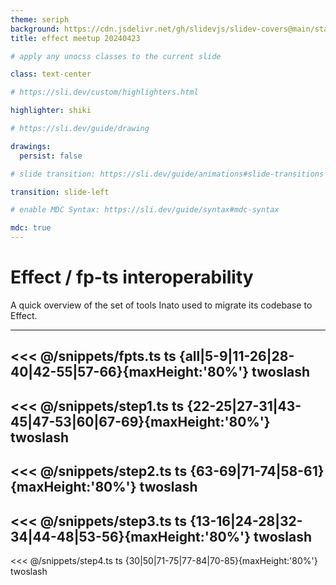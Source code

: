 ```yaml
---
theme: seriph
background: https://cdn.jsdelivr.net/gh/slidevjs/slidev-covers@main/static/aQcE3gDSSTY.webp
title: effect meetup 20240423

# apply any unocss classes to the current slide

class: text-center

# https://sli.dev/custom/highlighters.html

highlighter: shiki

# https://sli.dev/guide/drawing

drawings:
  persist: false

# slide transition: https://sli.dev/guide/animations#slide-transitions

transition: slide-left

# enable MDC Syntax: https://sli.dev/guide/syntax#mdc-syntax

mdc: true
---
```


# Effect / fp-ts interoperability

A quick overview of the set of tools Inato used to migrate its codebase to Effect.

<!--
The last comment block of each slide will be treated as slide notes. It will be visible and editable in Presenter Mode along with the slide. [Read more in the docs](https://sli.dev/guide/syntax.html#notes)
-->
---

<<< @/snippets/fpts.ts ts {all|5-9|11-26|28-40|42-55|57-66}{maxHeight:'80%'} twoslash
---

<<< @/snippets/step1.ts ts {22-25|27-31|43-45|47-53|60|67-69}{maxHeight:'80%'} twoslash
---

<<< @/snippets/step2.ts ts {63-69|71-74|58-61}{maxHeight:'80%'} twoslash
---

<<< @/snippets/step3.ts ts {13-16|24-28|32-34|44-48|53-56}{maxHeight:'80%'} twoslash
---

<<< @/snippets/step4.ts ts {30|50|71-75|77-84|70-85}{maxHeight:'80%'} twoslash

